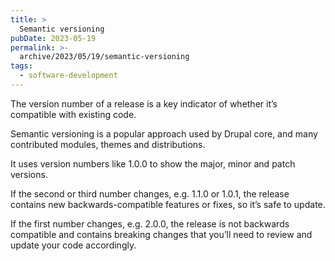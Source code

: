 ```yaml
---
title: >
  Semantic versioning
pubDate: 2023-05-19
permalink: >-
  archive/2023/05/19/semantic-versioning
tags:
  - software-development
---
```


The version number of a release is a key indicator of whether it’s compatible with existing code.

Semantic versioning is a popular approach used by Drupal core, and many contributed modules, themes and distributions.

It uses version numbers like 1.0.0 to show the major, minor and patch versions.

If the second or third number changes, e.g. 1.1.0 or 1.0.1, the release contains new backwards-compatible features or fixes, so it’s safe to update.

If the first number changes, e.g. 2.0.0, the release is not backwards compatible and contains breaking changes that you’ll need to review and update your code accordingly.
